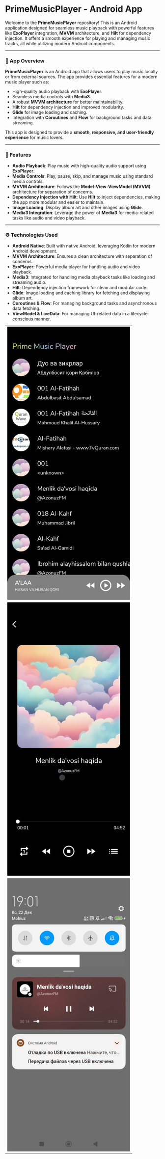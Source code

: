# PrimeMusicPlayer - Android App

Welcome to the **PrimeMusicPlayer** repository! This is an Android application designed for seamless music playback with powerful features like **ExoPlayer** integration, **MVVM** architecture, and **Hilt** for dependency injection. It offers a smooth experience for playing and managing music tracks, all while utilizing modern Android components.

---

### 🎵 **App Overview**

**PrimeMusicPlayer** is an Android app that allows users to play music locally or from external sources. The app provides essential features for a modern music player such as:
- High-quality audio playback with **ExoPlayer**.
- Seamless media controls with **Media3**.
- A robust **MVVM architecture** for better maintainability.
- **Hilt** for dependency injection and improved modularity.
- **Glide** for image loading and caching.
- Integration with **Coroutines** and **Flow** for background tasks and data streaming.

This app is designed to provide a **smooth, responsive, and user-friendly experience** for music lovers.

---

### 🚀 **Features**

- **Audio Playback**: Play music with high-quality audio support using **ExoPlayer**.
- **Media Controls**: Play, pause, skip, and manage music using standard media controls.
- **MVVM Architecture**: Follows the **Model-View-ViewModel (MVVM)** architecture for separation of concerns.
- **Dependency Injection with Hilt**: Use **Hilt** to inject dependencies, making the app more modular and easier to maintain.
- **Image Loading**: Display album art and other images using **Glide**.
- **Media3 Integration**: Leverage the power of **Media3** for media-related tasks like audio and video playback.

---

### ⚙️ **Technologies Used**

- **Android Native**: Built with native Android, leveraging Kotlin for modern Android development.
- **MVVM Architecture**: Ensures a clean architecture with separation of concerns.
- **ExoPlayer**: Powerful media player for handling audio and video playback.
- **Media3**: Integrated for handling media playback tasks like loading and streaming audio.
- **Hilt**: Dependency injection framework for clean and modular code.
- **Glide**: Image loading and caching library for fetching and displaying album art.
- **Coroutines & Flow**: For managing background tasks and asynchronous data fetching.
- **ViewModel & LiveData**: For managing UI-related data in a lifecycle-conscious manner.
<table>
  <tr>
    <td><img src="images/1.jpg" alt="Photo 1" width="400"/></td>
  </tr>
  <tr>
    <td><img src="images/2.jpg" alt="Photo 2" width="400"/></td>
  </tr>
  <tr>
    <td><img src="images/3.jpg" alt="Photo 3" width="400"/></td>
  </tr>
</table>
